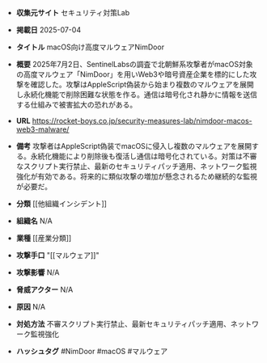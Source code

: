 - **収集元サイト**
セキュリティ対策Lab

- **掲載日**
2025-07-04

- **タイトル**
macOS向け高度マルウェアNimDoor

- **概要**
2025年7月2日、SentinelLabsの調査で北朝鮮系攻撃者がmacOS対象の高度マルウェア「NimDoor」を用いWeb3や暗号資産企業を標的にした攻撃を確認した。攻撃はAppleScript偽装から始まり複数のマルウェアを展開し永続化機能で削除困難な状態を作る。通信は暗号化され静かに情報を送信する仕組みで被害拡大の恐れがある。

- **URL**
https://rocket-boys.co.jp/security-measures-lab/nimdoor-macos-web3-malware/

- **備考**
攻撃者はAppleScript偽装でmacOSに侵入し複数のマルウェアを展開する。永続化機能により削除後も復活し通信は暗号化されている。対策は不審なスクリプト実行禁止、最新のセキュリティパッチ適用、ネットワーク監視強化が有効である。将来的に類似攻撃の増加が懸念されるため継続的な監視が必要だ。

- **分類**
[[他組織インシデント]]

- **組織名**
N/A

- **業種**
[[産業分類]]

- **攻撃手口**
"[[マルウェア]]"

- **攻撃影響**
N/A

- **脅威アクター**
N/A

- **原因**
N/A

- **対処方法**
不審スクリプト実行禁止、最新セキュリティパッチ適用、ネットワーク監視強化

- **ハッシュタグ**
#NimDoor #macOS #マルウェア
